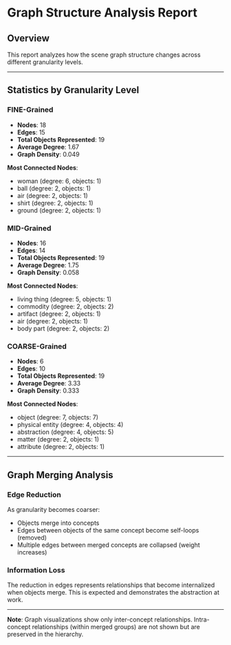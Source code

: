 # Graph Structure Analysis Report

## Overview

This report analyzes how the scene graph structure changes across different granularity levels.

---

## Statistics by Granularity Level

### FINE-Grained

- **Nodes**: 18
- **Edges**: 15
- **Total Objects Represented**: 19
- **Average Degree**: 1.67
- **Graph Density**: 0.049

**Most Connected Nodes**:
- woman (degree: 6, objects: 1)
- ball (degree: 2, objects: 1)
- air (degree: 2, objects: 1)
- shirt (degree: 2, objects: 1)
- ground (degree: 2, objects: 1)

### MID-Grained

- **Nodes**: 16
- **Edges**: 14
- **Total Objects Represented**: 19
- **Average Degree**: 1.75
- **Graph Density**: 0.058

**Most Connected Nodes**:
- living thing (degree: 5, objects: 1)
- commodity (degree: 2, objects: 2)
- artifact (degree: 2, objects: 1)
- air (degree: 2, objects: 1)
- body part (degree: 2, objects: 2)

### COARSE-Grained

- **Nodes**: 6
- **Edges**: 10
- **Total Objects Represented**: 19
- **Average Degree**: 3.33
- **Graph Density**: 0.333

**Most Connected Nodes**:
- object (degree: 7, objects: 7)
- physical entity (degree: 4, objects: 4)
- abstraction (degree: 4, objects: 5)
- matter (degree: 2, objects: 1)
- attribute (degree: 2, objects: 1)

---

## Graph Merging Analysis

### Edge Reduction

As granularity becomes coarser:
- Objects merge into concepts
- Edges between objects of the same concept become self-loops (removed)
- Multiple edges between merged concepts are collapsed (weight increases)

### Information Loss

The reduction in edges represents relationships that become internalized when objects merge.
This is expected and demonstrates the abstraction at work.

---

**Note**: Graph visualizations show only inter-concept relationships.
Intra-concept relationships (within merged groups) are not shown but are preserved in the hierarchy.
